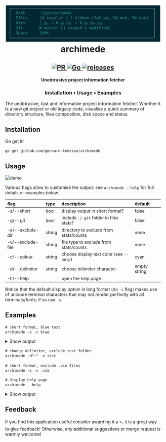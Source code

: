 <h1 align="center">
  <br>
  <img width="500" src="logo.png">
  <br>
  archimede
</h1>

<h2 align="center">
  <a href="#" onclick="return false;">
    <img alt="PR" src="https://img.shields.io/badge/PRs-welcome-brightgreen.svg?style=flat"/>
  </a>
  <a href="https://golang.org/">
    <img alt="Go" src="https://img.shields.io/badge/go-%2300ADD8.svg?&style=flat&logo=go&logoColor=white"/>
  </a>
  <a href="https://github.com/gennaro-tedesco/archimede/releases">
    <img alt="releases" src="https://img.shields.io/github/release/gennaro-tedesco/archimede"/>
  </a>
</h2>

<h4 align="center">Unobtrusive project information fetcher</h4>
<h3 align="center">
  <a href="#Installation">Installation</a> •
  <a href="#Usage">Usage</a> •
  <a href="#Examples">Examples</a>
</h3>


The unobtrusive, fast and informative project information fetcher. Whether it is a new git project or old legacy code, visualise a quick summary of directory structure, files composition, disk space and status.


## Installation
Go get it!
```
go get github.com/gennaro-tedesco/archimede
```

## Usage

![demo](https://user-images.githubusercontent.com/15387611/120531489-f970b000-c3de-11eb-8965-2efca47fe8c1.gif)

Various flags allow to customise the output: see `archimede --help` for full details or examples below

| flag             | type   | description                               | default
|:---------------- |:------ |:----------------------------------------- |:-------
| -s/--short       | bool   | display output in short format?           | false
| -g/--git         | bool   | include `./.git` folder in files stats?   | false
| -e/--exclude-dir | string | directory to exclude from stats/counts    | none
| -v/--exclude-file| string | file type to exclude from stats/counts    | none
| -c/--colour      | string | choose display text color (see `--help`)  | cyan
| -d/--delimiter   | string | choose delimiter character                | empty string
| -h/--help        |        | open the help page                        |

Notice that the default display option in long format (no `-s` flag) makes use of unicode
terminal characters that may not render perfectly with all terminals/fonts: if so use `-s`.

## Examples
```
# short format, blue text
archimede -s -c blue
```
<details>
  <summary>Show output</summary>

  <img alt="" src="https://user-images.githubusercontent.com/15387611/120533066-a39d0780-c3e0-11eb-9529-22170ed56a0b.png">
</details>

```
# change delimiter, exclude test folder
archimede -d":" -e test

# short format, exclude .vim files
archimede -s -v .vim
```

```
# display help page
archimede --help
```
<details>
  <summary>Show output</summary>

  <img alt="help" src="https://user-images.githubusercontent.com/15387611/120497389-a4bd3d00-c3be-11eb-8134-3e3fd10f34e6.png">
</details>

## Feedback
If you find this application useful consider awarding it a ⭐, it is a great way to give feedback! Otherwise, any additional suggestions or merge request is warmly welcome!

